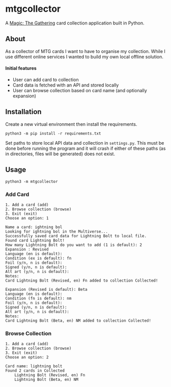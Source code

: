 # mtgcollector
A [Magic: The Gathering](https://magic.wizards.com/en/magic-gameplay) card collection application built in Python.

## About
As a collector of MTG cards I want to have to organise my collection. While I use different online services I wanted to build my own local offline solution.
#### Initial features
* User can add card to collection
* Card data is fetched with an API and stored locally
* User can browse collection based on card name (and optionally expansion)

## Installation
Create a new virtual environment then install the requirements.
```
python3 -m pip install -r requirements.txt
```
Set paths to store local API data and collection in `settings.py`. This must be done before running the program and it will crash if either of these paths (as in directories, files will be generated) does not exist.

## Usage
```
python3 -m mtgcollector
```
### Add Card
```
1. Add a card (add)
2. Browse collection (browse)
3. Exit (exit)
Choose an option: 1

Name a card: ightning bol
Looking for ightning bol in the Multiverse...
Successfully saved card data for Lightning Bolt to local file.
Found card Lightning Bolt!
How many Lightning Bolt do you want to add (1 is default): 2
Expansion : Revised
Language (en is default): 
Condition (ex is default): fn
Foil (y/n, n is default): 
Signed (y/n, n is default): 
Alt art (y/n, n is default): 
Notes: 
Card Lightning Bolt (Revised, en) Fn added to collection Collected!

Expansion (Revised is default): Beta
Language (en is default): 
Condition (fn is default): nm
Foil (y/n, n is default): 
Signed (y/n, n is default): 
Alt art (y/n, n is default): 
Notes: 
Card Lightning Bolt (Beta, en) NM added to collection Collected!

```

### Browse Collection
```
1. Add a card (add)
2. Browse collection (browse)
3. Exit (exit)
Choose an option: 2

Card name: lightning bolt
Found 2 cards in Collected
	Lightning Bolt (Revised, en) Fn
	Lightning Bolt (Beta, en) NM

```
